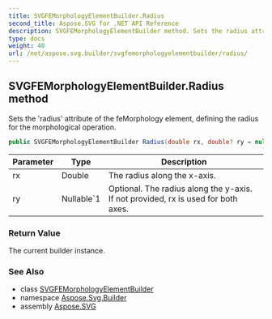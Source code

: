 ```yaml
---
title: SVGFEMorphologyElementBuilder.Radius
second_title: Aspose.SVG for .NET API Reference
description: SVGFEMorphologyElementBuilder method. Sets the radius attribute of the feMorphology element defining the radius for the morphological operation
type: docs
weight: 40
url: /net/aspose.svg.builder/svgfemorphologyelementbuilder/radius/
---
```

## SVGFEMorphologyElementBuilder.Radius method

Sets the 'radius' attribute of the feMorphology element, defining the radius for the morphological operation.

```csharp
public SVGFEMorphologyElementBuilder Radius(double rx, double? ry = null)
```

| Parameter | Type | Description |
| --- | --- | --- |
| rx | Double | The radius along the x-axis. |
| ry | Nullable`1 | Optional. The radius along the y-axis. If not provided, rx is used for both axes. |

### Return Value

The current builder instance.

### See Also

* class [SVGFEMorphologyElementBuilder](../)
* namespace [Aspose.Svg.Builder](../../../aspose.svg.builder/)
* assembly [Aspose.SVG](../../../)
